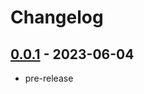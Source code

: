 # Changelog

## [0.0.1][] - 2023-06-04

- pre-release

[0.0.1]: https://github.com/kaicoh/slack-messaging/releases/v0.0.1

